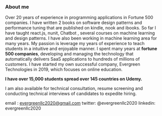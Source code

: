 
### About me

Over 20 years of experience in  programming applications in Fortune 500 companies. I have written 2 books on software design patterns and performance tuning that are published on kindle, nook and ibooks.  So far I have taught react.js, nunit, Chatbot , several courses on machine learning and design patterns.  I have also been working in machine learning area for many years. My passion is leverage my years of experience to teach students in a intuitive and enjoyable manner.
I spent many years at **fortune 500 companies**, developing and managing the technology that automatically delivers SaaS applications to hundreds of millions of customers.  I have started my own successful company, Evergreen Technologies in 2019, which focuses on online education.

**I have over 15,000 students spread over 145 countries on Udemy.**

I am also available for technical consultation, resume screening and conducting technical interviews of candidates to expedite hiring.

email : evergreenllc2020@gmail.com
twitter: @evergreenllc2020
linkedin: evergreenllc2020
